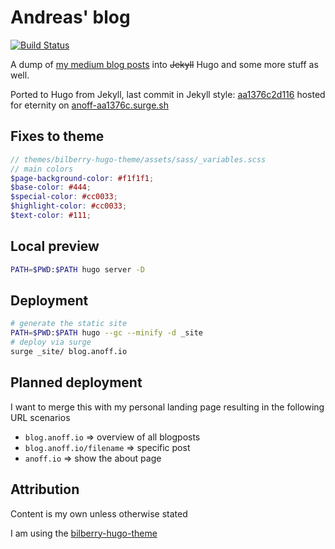 # Andreas' blog

[![Build Status](https://cloud.drone.io/api/badges/anoff/blog/status.svg)](https://cloud.drone.io/anoff/blog)

A dump of [my medium blog posts](https://medium.com/@anoff_io) into ~~Jekyll~~ Hugo and 
some more stuff as well.

Ported to Hugo from Jekyll, last commit in Jekyll style: [aa1376c2d116](https://github.com/anoff/blog/tree/aa1376c2d116d8075ce6ae76a75b1920c35eb6e5) hosted for eternity on [anoff-aa1376c.surge.sh](//anoff-aa1376c.surge.sh/)

## Fixes to theme

```scss
// themes/bilberry-hugo-theme/assets/sass/_variables.scss
// main colors
$page-background-color: #f1f1f1;
$base-color: #444;
$special-color: #cc0033;
$highlight-color: #cc0033;
$text-color: #111;
```

## Local preview

```sh
PATH=$PWD:$PATH hugo server -D
```

## Deployment

```sh
# generate the static site
PATH=$PWD:$PATH hugo --gc --minify -d _site
# deploy via surge
surge _site/ blog.anoff.io
```

## Planned deployment

I want to merge this with my personal landing page resulting in the following URL scenarios

- `blog.anoff.io` => overview of all blogposts
- `blog.anoff.io/filename` => specific post
- `anoff.io` => show the about page

## Attribution

Content is my own unless otherwise stated

I am using the [bilberry-hugo-theme](https://github.com/Lednerb/bilberry-hugo-theme)